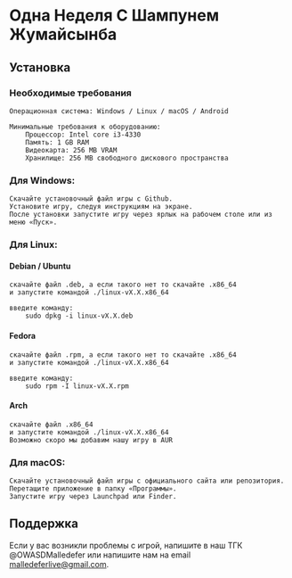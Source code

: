 # Одна Неделя С Шампунем Жумайсынба

## Установка

### Необходимые требования

    Операционная система: Windows / Linux / macOS / Android

    Минимальные требования к оборудованию:
        Процессор: Intel core i3-4330
        Память: 1 GB RAM
        Видеокарта: 256 MB VRAM
        Хранилище: 256 MB свободного дискового пространства

### Для Windows:

    Скачайте установочный файл игры с Github.
    Установите игру, следуя инструкциям на экране.
    После установки запустите игру через ярлык на рабочем столе или из меню «Пуск».

### Для Linux:

#### Debian / Ubuntu
    скачайте файл .deb, а если такого нет то скачайте .x86_64
    и запустите командой ./linux-vX.X.x86_64
    
    введите команду:
        sudo dpkg -i linux-vX.X.deb

#### Fedora

    скачайте файл .rpm, а если такого нет то скачайте .x86_64
    и запустите командой ./linux-vX.X.x86_64
    
    введите команду:
        sudo rpm -I linux-vX.X.rpm

#### Arch

    скачайте файл .x86_64
    и запустите командой ./linux-vX.X.x86_64
    Возможно скоро мы добавим нашу игру в AUR

### Для macOS:

    Скачайте установочный файл игры с официального сайта или репозитория.
    Перетащите приложение в папку «Программы».
    Запустите игру через Launchpad или Finder.

## Поддержка

Если у вас возникли проблемы с игрой, напишите в наш ТГК @OWASDMalledefer или напишите нам на email malledeferlive@gmail.com.
